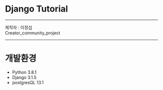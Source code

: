 # Django Tutorial
***
제작자 : 이정섭 <br/>
Creator_community_project <br/>
***
# 개발환경 <br/>
- Python 3.8.1 <br/>
- Django 3.1.5 <br/>
- postgresQL 13.1
